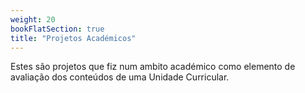 ```yaml
---
weight: 20
bookFlatSection: true
title: "Projetos Académicos"
---
```

Estes são projetos que fiz num ambito académico como elemento de avaliação dos conteúdos de uma Unidade Curricular.
